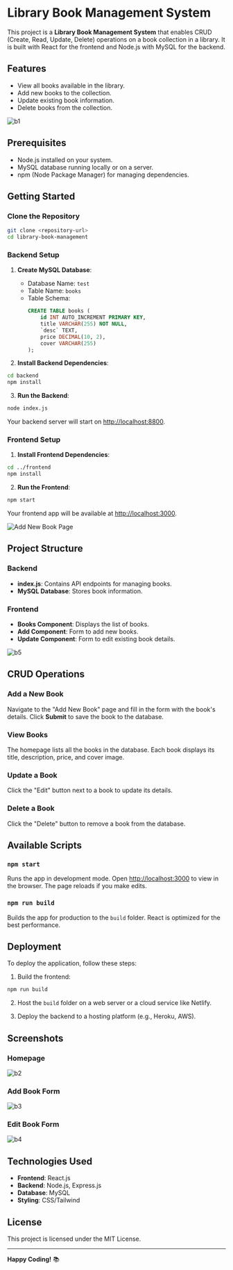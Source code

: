 # Library Book Management System

This project is a **Library Book Management System** that enables CRUD (Create, Read, Update, Delete) operations on a book collection in a library. It is built with React for the frontend and Node.js with MySQL for the backend.

## Features

- View all books available in the library.
- Add new books to the collection.
- Update existing book information.
- Delete books from the collection.

![b1](https://github.com/user-attachments/assets/48c83177-1b6e-4206-9058-6b32101fa5ce)


## Prerequisites

- Node.js installed on your system.
- MySQL database running locally or on a server.
- npm (Node Package Manager) for managing dependencies.

## Getting Started

### Clone the Repository
```bash
git clone <repository-url>
cd library-book-management
```

### Backend Setup

1. **Create MySQL Database**:
   - Database Name: `test`
   - Table Name: `books`
   - Table Schema:
     ```sql
     CREATE TABLE books (
         id INT AUTO_INCREMENT PRIMARY KEY,
         title VARCHAR(255) NOT NULL,
         `desc` TEXT,
         price DECIMAL(10, 2),
         cover VARCHAR(255)
     );
     ```

2. **Install Backend Dependencies**:
```bash
cd backend
npm install
```

3. **Run the Backend**:
```bash
node index.js
```
Your backend server will start on [http://localhost:8800](http://localhost:8800).

### Frontend Setup

1. **Install Frontend Dependencies**:
```bash
cd ../frontend
npm install
```

2. **Run the Frontend**:
```bash
npm start
```
Your frontend app will be available at [http://localhost:3000](http://localhost:3000).

![Add New Book Page](https://source.unsplash.com/800x400/?library,writing)

## Project Structure

### Backend
- **index.js**: Contains API endpoints for managing books.
- **MySQL Database**: Stores book information.

### Frontend
- **Books Component**: Displays the list of books.
- **Add Component**: Form to add new books.
- **Update Component**: Form to edit existing book details.

![b5](https://github.com/user-attachments/assets/e743a6bf-ba03-460d-b2dc-c4e45018ec1f)

## CRUD Operations

### Add a New Book
Navigate to the "Add New Book" page and fill in the form with the book's details. Click **Submit** to save the book to the database.

### View Books
The homepage lists all the books in the database. Each book displays its title, description, price, and cover image.

### Update a Book
Click the "Edit" button next to a book to update its details.

### Delete a Book
Click the "Delete" button to remove a book from the database.

## Available Scripts

### `npm start`
Runs the app in development mode. Open [http://localhost:3000](http://localhost:3000) to view in the browser. The page reloads if you make edits.

### `npm run build`
Builds the app for production to the `build` folder. React is optimized for the best performance.

## Deployment

To deploy the application, follow these steps:

1. Build the frontend:
```bash
npm run build
```

2. Host the `build` folder on a web server or a cloud service like Netlify.

3. Deploy the backend to a hosting platform (e.g., Heroku, AWS).

## Screenshots

### Homepage
![b2](https://github.com/user-attachments/assets/e2d2f5fd-1c37-40aa-82ce-18caf356c8ca)

### Add Book Form
![b3](https://github.com/user-attachments/assets/9300a8c6-188c-4983-bf3f-60a45cd37711)

### Edit Book Form
![b4](https://github.com/user-attachments/assets/dd52aa57-2299-4da8-a7d6-ec7a3e83e244)

## Technologies Used

- **Frontend**: React.js
- **Backend**: Node.js, Express.js
- **Database**: MySQL
- **Styling**: CSS/Tailwind

## License

This project is licensed under the MIT License.

---

**Happy Coding!** 📚
